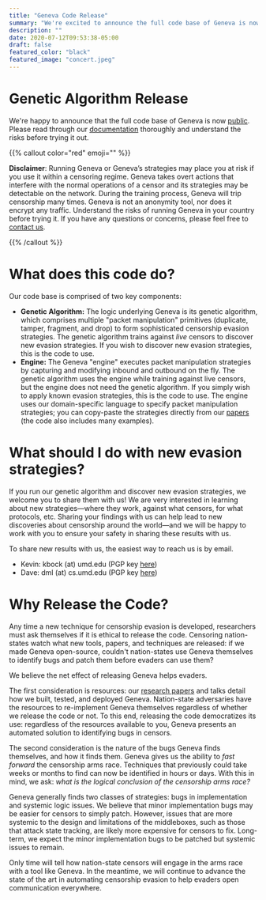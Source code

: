 ```yaml
---
title: "Geneva Code Release"
summary: "We're excited to announce the full code base of Geneva is now public! Click to read more about the code, how to use it, and why we are releasing it."
description: ""
date: 2020-07-12T09:53:38-05:00
draft: false
featured_color: "black"
featured_image: "concert.jpeg"
---
```


# Genetic Algorithm Release

We're happy to announce that the full code base of Geneva is now [public](https://github.com/kkevsterrr/geneva). Please read through our [documentation](https://gevena.readthedocs.io) thoroughly and understand the risks before trying it out. 

{{% callout color="red" emoji="" %}}

**Disclaimer**: Running Geneva or Geneva’s strategies may place you at risk if you use it within a censoring regime. Geneva takes overt actions that interfere with the normal operations of a censor and its strategies may be detectable on the network. During the training process, Geneva will trip censorship many times. Geneva is not an anonymity tool, nor does it encrypt any traffic. Understand the risks of running Geneva in your country before trying it. If you have any questions or concerns, please feel free to [contact us](https://geneva.cs.umd.edu/people/#contact-us).

{{% /callout %}}

# What does this code do?

Our code base is comprised of two key components:

- **Genetic Algorithm:** The logic underlying Geneva is its genetic algorithm, which comprises multiple "packet manipulation" primitives (duplicate, tamper, fragment, and drop) to form sophisticated censorship evasion strategies. The genetic algorithm trains against *live* censors to discover new evasion strategies. If you wish to discover new evasion strategies, this is the code to use.
- **Engine:** The Geneva "engine" executes packet manipulation strategies by capturing and modifying inbound and outbound on the fly. The genetic algorithm uses the engine while training against live censors, but the engine does not need the genetic algorithm. If you simply wish to apply known evasion strategies, this is the code to use. The engine uses our domain-specific language to specify packet manipulation strategies; you can copy-paste the strategies directly from our [papers](/papers) (the code also includes many examples).

# What should I do with new evasion strategies?

If you run our genetic algorithm and discover new evasion strategies, we welcome you to share them with us! We are very interested in learning about new strategies—where they work, against what censors, for what protocols, etc. Sharing your findings with us can help lead to new discoveries about censorship around the world—and we will be happy to work with you to ensure your safety in sharing these results with us.

To share new results with us, the easiest way to reach us is by email. 

- Kevin: kbock (at) umd.edu (PGP key [here](https://geneva.cs.umd.edu/keys/kevin_pgp.asc))
- Dave: dml (at) cs.umd.edu (PGP key [here](https://geneva.cs.umd.edu/keys/dave_pgp.asc))

# Why Release the Code?

Any time a new technique for censorship evasion is developed, researchers must ask themselves if it is ethical to release the code. Censoring nation-states watch what new tools, papers, and techniques are released: if we made Geneva open-source, couldn't nation-states use Geneva themselves to identify bugs and patch them before evaders can use them? 

We believe the net effect of releasing Geneva helps evaders.

The first consideration is resources: our [research papers](/papers) and talks detail how we built, tested, and deployed Geneva. Nation-state adversaries have the resources to re-implement Geneva themselves regardless of whether we release the code or not. To this end, releasing the code democratizes its use: regardless of the resources available to you, Geneva presents an automated solution to identifying bugs in censors.

The second consideration is the nature of the bugs Geneva finds themselves, and how it finds them. Geneva gives us the ability to *fast forward* the censorship arms race. Techniques that previously could take weeks or months to find can now be identified in hours or days. With this in mind, we ask: *what is the logical conclusion of the censorship arms race?* 

Geneva generally finds two classes of strategies: bugs in implementation and systemic logic issues. We believe that minor implementation bugs may be easier for censors to simply patch. However, issues that are more systemic to the design and limitations of the middleboxes, such as those that attack state tracking, are likely more expensive for censors to fix. Long-term, we expect the minor implementation bugs to be patched but systemic issues to remain.

Only time will tell how nation-state censors will engage in the arms race with a tool like Geneva. In the meantime, we will continue to advance the state of the art in automating censorship evasion to help evaders open communication everywhere.
